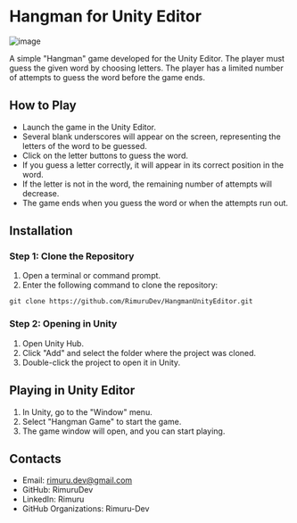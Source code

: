 ﻿# Hangman for Unity Editor

![image](https://github.com/RimuruDev/Unity-HangmanGameEditorWindow/assets/85500556/29647175-e7b9-48ca-a4e5-3c86aa7ab8dd)


A simple "Hangman" game developed for the Unity Editor. The player must guess the given word by choosing letters. The
player has a limited number of attempts to guess the word before the game ends.

## How to Play

- Launch the game in the Unity Editor.
- Several blank underscores will appear on the screen, representing the letters of the word to be guessed.
- Click on the letter buttons to guess the word.
- If you guess a letter correctly, it will appear in its correct position in the word.
- If the letter is not in the word, the remaining number of attempts will decrease.
- The game ends when you guess the word or when the attempts run out.

## Installation

### Step 1: Clone the Repository

1. Open a terminal or command prompt.
2. Enter the following command to clone the repository:

```text
git clone https://github.com/RimuruDev/HangmanUnityEditor.git
```

### Step 2: Opening in Unity

1. Open Unity Hub.
2. Click "Add" and select the folder where the project was cloned.
3. Double-click the project to open it in Unity.

## Playing in Unity Editor

1. In Unity, go to the "Window" menu.
2. Select "Hangman Game" to start the game.
3. The game window will open, and you can start playing.

## Contacts

- Email: rimuru.dev@gmail.com
- GitHub: RimuruDev
- LinkedIn: Rimuru
- GitHub Organizations: Rimuru-Dev

